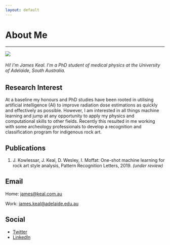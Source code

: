 ```yaml
---
layout: default
---
```


# About Me
---

<img class="profile-picture" src="https://avatars2.githubusercontent.com/u/2309403?s=300">

###### Hi! I'm James Keal.  I'm a PhD student of medical physics at the University of Adelaide, South Australia.


## Research Interest

At a baseline my honours and PhD studies have been rooted in utilising artificial intelligence (AI) to improve radiation dose estimations as quickly and effectively as possible.  However, I am interested in all things machine learning and jump at any opportunity to apply my physics and computational skills to other fields.  Recently this resulted in me working with some archeology professionals to develop a recognition and classification program for indigenous rock art.   

## Publications

1. J. Kowlessar, J. Keal, D. Wesley, I. Moffat: One-shot machine learning for rock art style analysis, Pattern Recognition Letters, 2019. *(under review)*


## Email

Home: [james@keal.com.au](mailto:james@keal.com.au)

Work: [james.keal@adelaide.edu.au](mailto:james.keal@adelaide.edu.au)


## Social

* [Twitter](https://twitter.com/_keeeal)
* [LinkedIn](https://www.linkedin.com/in/jkeal/)
